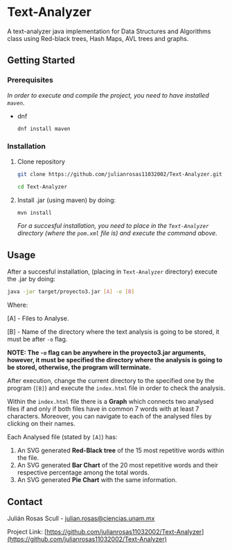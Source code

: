 Text-Analyzer
============

A text-analyzer java implementation for Data Structures and Algorithms class using Red-black trees, Hash Maps, AVL trees and graphs.

## Getting Started

### Prerequisites

_In order to execute and compile the project, you need to have installed `maven`_.

* dnf
  ```sh
  dnf install maven
  ```

### Installation

1. Clone repository
   ```sh
   git clone https://github.com/julianrosas11032002/Text-Analyzer.git
   ``` 
   
   ```sh
   cd Text-Analyzer
   ```
2. Install .jar (using maven) by doing:
   ```sh
   mvn install
   ```
   _For a succesful installation, you need to place in the `Text-Analyzer` directory (where the `pom.xml` file is) and execute the command above._
   
## Usage

After a succesful installation, (placing in `Text-Analyzer` directory) execute the .jar by doing:

```sh
java -jar target/proyecto3.jar [A] -o [B]
```
Where:

[A] - Files to Analyse.

[B] - Name of the directory where the text analysis is going to be stored, it must be after `-o` flag.

**NOTE: The `-o` flag can be anywhere in the proyecto3.jar arguments, however, it must be specified the directory where the analysis is going to be stored, otherwise, the program will terminate.**

After execution, change the current directory to the specified one by the program (`[B]`) and execute the `index.html` file in order to check the analysis.

Within the `index.html` file there is a **Graph** which connects two analysed files if and only if both files have in common 7 words with at least 7 characters. Moreover, you can navigate to each of the analysed files by clicking on their names.

Each Analysed file (stated by `[A]`) has:

1. An SVG generated **Red-Black tree** of the 15 most repetitive words within the file.
2. An SVG generated **Bar Chart** of the 20 most repetitive words and their respective percentage among the total words.
3. An SVG generated **Pie Chart** with the same information.

## Contact

Julián Rosas Scull - julian.rosas@ciencias.unam.mx

Project Link: [https://github.com/julianrosas11032002/Text-Analyzer](https://github.com/julianrosas11032002/Text-Analyzer)
















   
   
   




